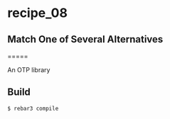 # recipe_08
## Match One of Several Alternatives
=====

An OTP library

Build
-----

    $ rebar3 compile
